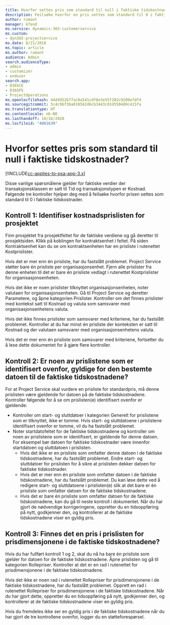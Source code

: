 ```yaml
---
title: Hvorfor settes pris som standard til null i faktiske tidskostnader?
description: Feilsøke hvorfor en pris settes som standard til 0 i faktiske tidskostnader.
author: rumant
manager: kfend
ms.service: dynamics-365-customerservice
ms.custom:
- dyn365-projectservice
ms.date: 8/21/2018
ms.topic: article
ms.author: rumant
audience: Admin
search.audienceType:
- admin
- customizer
- enduser
search.app:
- D365CE
- D365PS
- ProjectOperations
ms.openlocfilehash: 44d4952b77ac0a541cdf8e3e55f202c9209efdf4
ms.sourcegitcommit: 5c4c9bf3ba018562d6cb3443c01d550489c415fa
ms.translationtype: HT
ms.contentlocale: nb-NO
ms.lasthandoff: 10/16/2020
ms.locfileid: "4081639"
---
```

# <a name="why-is-the-price-defaulting-to-zero-on-time-cost-actuals"></a>Hvorfor settes pris som standard til null i faktiske tidskostnader?

[!INCLUDE[cc-applies-to-psa-app-3.x](../includes/cc-applies-to-psa-app-3x.md)]

Disse vanlige spørsmålene gjelder for faktiske verdier der transaksjonsklassen er satt til Tid og transaksjonstypen er Kostnad. Følgende tre kontroller hjelper deg med å feilsøke hvorfor prisen settes som standard til 0 i faktiske tidskostnader.
 
## <a name="check-1-identify-the-cost-price-list-for-the-project"></a>Kontroll 1: Identifiser kostnadsprislisten for prosjektet

Finn prosjektet fra prosjektfeltet for de faktiske verdiene og gå deretter til prosjektsiden. Klikk på koblingen for kontraktsenhet i feltet. På siden Kontraktsenhet kan du se om kontraktsenheten har en prisliste i rutenettet Kostprislister.

Hvis det er mer enn én prisliste, har du fastslått problemet. Project Service støtter bare én prisliste per organisasjonsenhet. Fjern alle prislister fra denne enheten til det er bare én prisliste vedlagt i rutenettet Kostprislister for organisasjonsenheten.

Hvis det ikke er noen prislister tilknyttet organisasjonsenheten, noter valutaen for organisasjonsenheten. Gå til Project Service og deretter Parametere, og åpne kategorien Prislister. Kontroller om det finnes prislister med kontekst satt til Kostnad og valuta som samsvarer med organisasjonsenhetens valuta.
 
Hvis det ikke finnes prislister som samsvarer med kriteriene, har du fastslått problemet. Kontroller at du har minst én prisliste der konteksten er satt til Kostnad og der valutaen samsvarer med organisasjonsenhetens valuta.

Hvis det er mer enn én prisliste som samsvarer med kriteriene, fortsetter du å lese dette dokumentet for å gjøre flere kontroller.

## <a name="check-2-are-any-of-the-price-lists-identified-above-valid-for-the-specific-date-of-the-time-cost-actual"></a>Kontroll 2: Er noen av prislistene som er identifisert ovenfor, gyldige for den bestemte datoen til de faktiske tidskostnadene?

For at Project Service skal vurdere en prisliste for standardpris, må denne prislisten være gjeldende for datoen på de faktiske tidskostnadene. Kontroller følgende for å se om prislisten(e) identifisert ovenfor er gjeldende:

- Kontroller om start- og sluttdatoer i kategorien Generelt for prislistene som er tilknyttet, ikke er tomme. Hvis start- og sluttdatoene i prislistene identifisert ovenfor er tomme, vil du ha fastslått problemet. 
- Noter startdatofeltet for de faktiske tidskostnadene og kontroller om noen av prislistene som er identifisert, er gjeldende for denne datoen. For eksempel bør datoen for faktiske tidskostnader være innenfor startdatoen og sluttdatoen i prislisten. 
    - Hvis det ikke er en prisliste som omfatter denne datoen i de faktiske tidskostnadene, har du fastslått problemet. Endre start- og sluttdatoer for prislisten for å sikre at prislisten dekker datoen for faktiske tidskostnader. 
    - Hvis det er mer enn én prisliste som omfatter datoen i de faktiske tidskostnadene, har du fastslått problemet. Du kan løse dette ved å redigere start- og sluttdatoene i prislisten(e) slik at det bare er én prisliste som omfatter datoen for de faktiske tidskostnadene. 
    - Hvis det er bare én prisliste som omfatter datoen for de faktiske tidskostnadene, kan du gå til neste kontroll i dokumentet.
Når du har gjort de nødvendige korrigeringene, oppretter du en tidsoppføring på nytt, godkjenner den, og kontrollerer at de faktiske tidskostnadene viser en gyldig pris.

## <a name="check-3-is-there-a-price-in-the-price-list-for-the-pricing-dimensions-on-the-time-cost-actual"></a>Kontroll 3: Finnes det en pris i prislisten for prisdimensjonene i de faktiske tidskostnadene?

Hvis du har fullført kontroll 1 og 2, skal du nå ha bare én prisliste som gjelder for datoen for de faktiske tidskostnadene. Åpne prislisten og gå til kategorien Rollepriser. Kontroller at det er en rad i rutenettet for prisdimensjonene i de faktiske tidskostnadene.

Hvis det ikke er noen rad i rutenettet Rollepriser for prisdimensjonene i de faktiske tidskostnadene, har du fastslått problemet. Opprett en rad i rutenettet Rollepriser for prisdimensjonene i de faktiske tidskostnadene. Når du har gjort dette, oppretter du en tidsoppføring på nytt, godkjenner den, og kontrollerer at de faktiske tidskostnadene viser en gyldig pris.
 
Hvis du fremdeles ikke ser en gyldig pris i de faktiske tidskostnadene når du har gjort de tre kontrollene ovenfor, logger du en støtteforespørsel.



